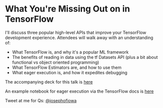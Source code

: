 # What You're Missing Out on in TensorFlow

I'll discuss three popular high-level APIs that improve your TensorFlow development experience. Attendees will walk away with an understanding of:

- What TensorFlow is, and why it's a popular ML framework
- The benefits of reading in data using the tf Datasets API (plus a bit about functional vs object oriented programming)
- What TensorFlow Estimators are, and how to use them
- What eager execution is, and how it expedites debugging


The accompanying deck for this talk is [here](https://docs.google.com/presentation/d/1vE4jGlGjFBC_PIkDJyhUAHBzRyDL-BgoBuEXbO6c944/edit?usp=sharing)

An example notebook for eager execution via the TensorFlow docs is [here](https://colab.research.google.com/github/tensorflow/models/blob/master/samples/core/get_started/eager.ipynb)

Tweet at me for Qs: [@josephofiowa](https://twitter.com/josephofiowa)